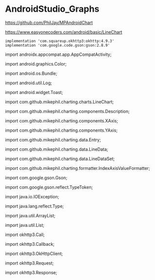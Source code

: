 # AndroidStudio_Graphs

https://github.com/PhilJay/MPAndroidChart

https://www.easyonecoders.com/android/basic/LineChart

    implementation 'com.squareup.okhttp3:okhttp:4.9.3'
    implementation 'com.google.code.gson:gson:2.8.9'


import androidx.appcompat.app.AppCompatActivity;

import android.graphics.Color;

import android.os.Bundle;

import android.util.Log;

import android.widget.Toast;

import com.github.mikephil.charting.charts.LineChart;

import com.github.mikephil.charting.components.Description;

import com.github.mikephil.charting.components.XAxis;

import com.github.mikephil.charting.components.YAxis;

import com.github.mikephil.charting.data.Entry;

import com.github.mikephil.charting.data.LineData;

import com.github.mikephil.charting.data.LineDataSet;

import com.github.mikephil.charting.formatter.IndexAxisValueFormatter;

import com.google.gson.Gson;

import com.google.gson.reflect.TypeToken;

import java.io.IOException;

import java.lang.reflect.Type;

import java.util.ArrayList;

import java.util.List;

import okhttp3.Call;

import okhttp3.Callback;

import okhttp3.OkHttpClient;

import okhttp3.Request;

import okhttp3.Response;


